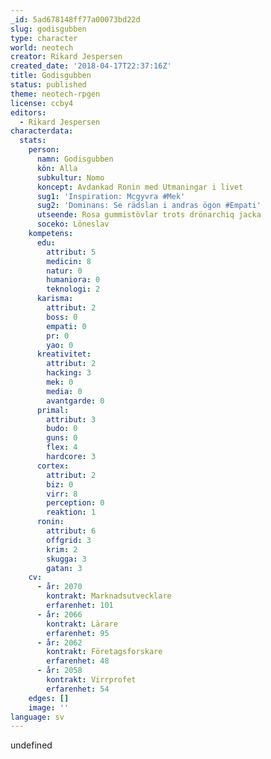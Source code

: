 ```yaml
---
_id: 5ad678148ff77a00073bd22d
slug: godisgubben
type: character
world: neotech
creator: Rikard Jespersen
created_date: '2018-04-17T22:37:16Z'
title: Godisgubben
status: published
theme: neotech-rpgen
license: ccby4
editors:
  - Rikard Jespersen
characterdata:
  stats:
    person:
      namn: Godisgubben
      kön: Alla
      subkultur: Nomo
      koncept: Avdankad Ronin med Utmaningar i livet
      sug1: 'Inspiration: Mcgyvra #Mek'
      sug2: 'Dominans: Se rädslan i andras ögon #Empati'
      utseende: Rosa gummistövlar trots drönarchiq jacka
      soceko: Löneslav
    kompetens:
      edu:
        attribut: 5
        medicin: 8
        natur: 0
        humaniora: 0
        teknologi: 2
      karisma:
        attribut: 2
        boss: 0
        empati: 0
        pr: 0
        yao: 0
      kreativitet:
        attribut: 2
        hacking: 3
        mek: 0
        media: 0
        avantgarde: 0
      primal:
        attribut: 3
        budo: 0
        guns: 0
        flex: 4
        hardcore: 3
      cortex:
        attribut: 2
        biz: 0
        virr: 8
        perception: 0
        reaktion: 1
      ronin:
        attribut: 6
        offgrid: 3
        krim: 2
        skugga: 3
        gatan: 3
    cv:
      - år: 2070
        kontrakt: Marknadsutvecklare
        erfarenhet: 101
      - år: 2066
        kontrakt: Lärare
        erfarenhet: 95
      - år: 2062
        kontrakt: Företagsforskare
        erfarenhet: 48
      - år: 2058
        kontrakt: Virrprofet
        erfarenhet: 54
    edges: []
    image: ''
language: sv
---
```

undefined
